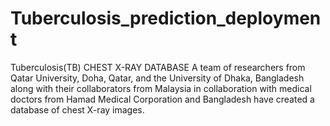 # Tuberculosis_prediction_deployment
Tuberculosis(TB) CHEST X-RAY DATABASE  A team of researchers from Qatar University, Doha, Qatar, and the University of Dhaka, Bangladesh along with their collaborators from Malaysia in collaboration with medical doctors from Hamad Medical Corporation and Bangladesh have created a database of chest X-ray images.
